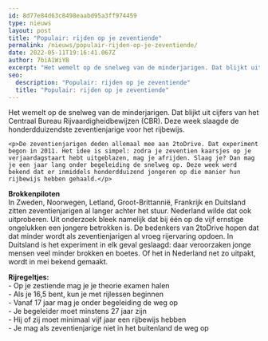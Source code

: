 ```yaml
---
id: 8d77e84d63c8498eaabd95a3ff974459
type: nieuws
layout: post
title: "Populair: rijden op je zeventiende"
permalink: /nieuws/populair-rijden-op-je-zeventiende/
date: 2022-05-11T19:16:41.067Z
author: 7biA1WiYB
excerpt: "Het wemelt op de snelweg van de minderjarigen. Dat blijkt uit cijfers van het Centraal Bureau Rijvaardigheidbewijzen (CBR). Deze week slaagde de honderdduizendste zeventienjarige voor het rijbewijs.  "
seo:
  description: "Populair: rijden op je zeventiende"
  title: "Populair: rijden op je zeventiende"
---
```

Het wemelt op de snelweg van de minderjarigen. Dat blijkt uit cijfers van het Centraal Bureau Rijvaardigheidbewijzen (CBR). Deze week slaagde de honderdduizendste zeventienjarige voor het rijbewijs.  

    <p>De zeventienjarigen deden allemaal mee aan 2toDrive. Dat experiment begon in 2011. Het idee is simpel: zodra je zeventien kaarsjes op je verjaardagstaart hebt uitgeblazen, mag je afrijden. Slaag je? Dan mag je een jaar lang onder begeleiding de snelweg op. Deze week werd bekend dat er inmiddels honderdduizend jongeren op die manier hun rijbewijs hebben gehaald.</p>
<p><strong>Brokkenpiloten</strong><br>In Zweden, Noorwegen, Letland, Groot-Brittannië, Frankrijk en Duitsland zitten zeventienjarigen al langer achter het stuur. Nederland wilde dat ook uitproberen. Uit onderzoek bleek namelijk dat bij één op de vijf ernstige ongelukken een jongere betrokken is. De bedenkers van 2toDrive hopen dat dat minder wordt als zeventienjarigen al vroeg rijervaring opdoen. In Duitsland is het experiment in elk geval geslaagd: daar veroorzaken jonge mensen veel minder brokken en boetes. Of het in Nederland net zo uitpakt, wordt in mei bekend gemaakt.</p>
<p><strong>Rijregeltjes:</strong><br>- Op je zestiende mag je je theorie examen halen<br>- Als je 16,5 bent, kun je met rijlessen beginnen<br>- Vanaf 17 jaar mag je onder begeleiding de weg op<br>- Je begeleider moet minstens 27 jaar zijn<br>- Hij of zij moet minimaal vijf jaar een rijbewijs hebben<br>- Je mag als zeventienjarige niet in het buitenland de weg op</p>  
